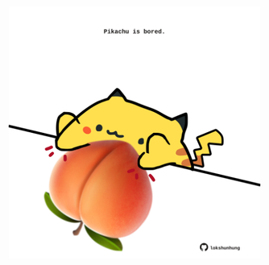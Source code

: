 <!-- built at 10/05/2021, 04:06:08 UTC -->
<p align="center">
  <img width="500" height="500" src="./ReadmeImage.svg">
</p>
